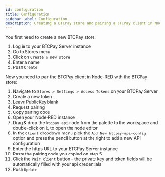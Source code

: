 ```yaml
---
id: configuration
title: Configuration
sidebar_label: Configuration
description: Creating a BTCPay store and pairing a BTCPay client in Node-RED with it
---
```


You first need to create a new BTCPay store:

1. Log in to your BTCPay Server instance
2. Go to Stores menu
3. Click on `Create a new store`
4. Enter a name
5. Push `Create`

Now you need to pair the BTCPay client in Node-RED with the BTCPay store:

1. Navigate to `Stores > Settings > Access Tokens` on your BTCPay Server
2. Create a new token
3. Leave PublicKey blank
4. Request pairing
5. Copy pairing code
6. Open your Node-RED instance
7. Drag & drop the `btcpay api` node from the palette to the workspace and double-click on it, to open the node editor
8. In the `Client` dropdown menu pick the `Add New btcpay-api-config` option and press the pencil button at the right to add a new API configuration
9. Enter the https URL to your BTCPay Server instance
10. Paste the pairing code you copied on step 5
11. Click the `Pair client` button - the private key and token fields will be automatically filled with your api credentials
12. Push `Update`
